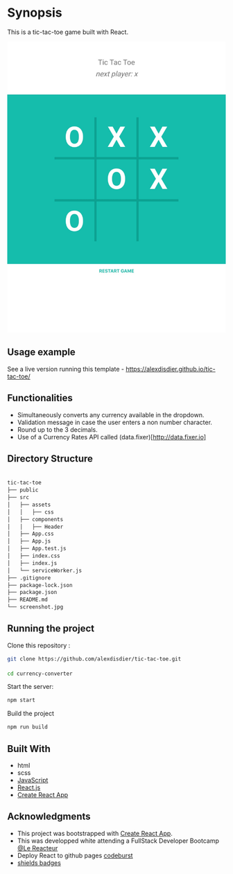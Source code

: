 # Synopsis

This is a tic-tac-toe game built with React.

![screenshot of the tic tac toe Web App](/screenshot.jpg?raw=true "screenshot of the the tic tac toe Web App")

## Usage example

See a live version running this template - https://alexdisdier.github.io/tic-tac-toe/

## Functionalities

- Simultaneously converts any currency available in the dropdown.
- Validation message in case the user enters a non number character.
- Round up to the 3 decimals.
- Use of a Currency Rates API called (data.fixer)[http://data.fixer.io]

## Directory Structure

```bash

tic-tac-toe
├── public
├── src
│   ├── assets
│   │   ├── css
│   ├── components
│   │   ├── Header
│   ├── App.css
│   ├── App.js
│   ├── App.test.js
│   ├── index.css
│   ├── index.js
│   └── serviceWorker.js
├── .gitignore
├── package-lock.json
├── package.json
├── README.md
└── screenshot.jpg

```

## Running the project

Clone this repository :

```bash
git clone https://github.com/alexdisdier/tic-tac-toe.git

cd currency-converter
```

Start the server:

```bash
npm start
```

Build the project

```bash
npm run build
```

## Built With

- html
- scss
- [JavaScript](https://developer.mozilla.org/bm/docs/Web/JavaScript)
- [React.js](https://reactjs.org/docs/hello-world.html)
- [Create React App](https://facebook.github.io/create-react-app/docs/getting-started)

## Acknowledgments

- This project was bootstrapped with [Create React App](https://github.com/facebook/create-react-app).
- This was developped white attending a FullStack Developer Bootcamp [@Le Reacteur](https://www.lereacteur.io)
- Deploy React to github pages [codeburst](https://codeburst.io/deploy-react-to-github-pages-to-create-an-amazing-website-42d8b09cd4d)
- [shields badges](https://shields.io/#/)
